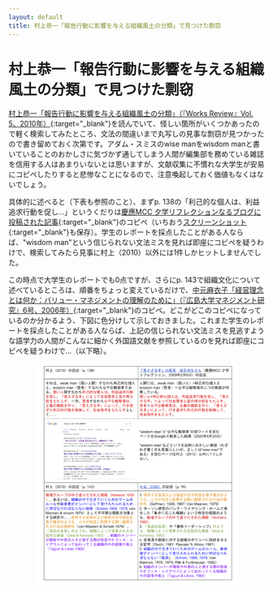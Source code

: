 ```yaml
---
layout: default
title: 村上恭一「報告行動に影響を与える組織風土の分類」で見つけた剽窃
---
```


<style>
img{
	display: block;
	width: 400px;
  margin: auto;
}
</style>

# 村上恭一「報告行動に影響を与える組織風土の分類」で見つけた剽窃

[村上恭一「報告行動に影響を与える組織風土の分類」（『Works Review』Vol. 5、2010年）](https://doi.org/10.34391/worksrev.5.11_1){:target="_blank"}を読んでいて、怪しい箇所がいくつかあったので軽く検索してみたところ、文法の間違いまで丸写しの見事な剽窃が見つかったので書き留めておく次第です。アダム・スミスのwise manをwisdom manと書いていることのおかしさに気づかず通してしまう人間が編集部を務めている雑誌を信用する人はあまりいないとは思いますが、文献収集に不慣れな大学生が安易にコピペしたりすると悲惨なことになるので、注意喚起しておく価値もなくはないでしょう。

具体的に述べると（下表も参照のこと）、まずp. 138の「利己的な個人は、利益追求行動を促し…」というくだりは[慶應MCC 夕学リフレクションなるブログに投稿された記事](http://www.keiomcc.net/sekigaku-blog/2009/02/post_286.html){:target="_blank"}のコピペ（いちおう[スクリーンショット](murakami2010plagiarism/murakami2010ss.png){:target="_blank"}も保存）。学生のレポートを採点したことがある人ならば、"wisdom man"という信じられない文法ミスを見れば即座にコピペを疑うわけで、検索してみたら見事に村上（2010）以外には1件しかヒットしませんでした。

この時点で大学生のレポートでも0点ですが、さらにp. 143で組織文化について述べているところは、順番をちょっと変えているだけで、[中元麻衣子「経営理念とは何か：バリュー・マネジメントの理解のために」（『広島大学マネジメント研究』6号、2006年）](http://doi.org/10.15027/19977){:target="_blank"}のコピペ。どこがどこのコピペになっているのか分かるよう、下図に色分けして示しておきました。これまた学生のレポートを採点したことがある人ならば、上記の信じられない文法ミスを見逃すような語学力の人間がこんなに細かく外国語文献を参照しているのを見れば即座にコピペを疑うわけで…（以下略）。

![](murakami2010plagiarism/col.png)
